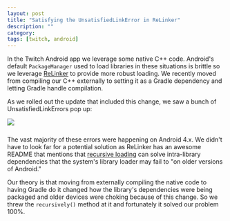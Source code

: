 ```yaml
---
layout: post
title: "Satisfying the UnsatisfiedLinkError in ReLinker"
description: ""
category: 
tags: [twitch, android]
---
```


In the Twitch Android app we leverage some native C++ code. Android's default `PackageManager` used to load libraries in these situations is brittle so we leverage [ReLinker][1] to provide more robust loading. We recently moved from compiling our C++ externally to setting it as a Gradle dependency and letting Gradle handle compilation.

As we rolled out the update that included this change, we saw a bunch of UnsatisfiedLinkErrors pop up:

<div>
	<img class="rounded-corners" style="max-width: 800px; border: 1px;" src="{{ site.images2018 }}/02-22/unsatisfied.png"/>
	<p class="caption-text" style="line-height: 1.5em; margin-bottom: 24px;"><strong></strong></p>
</div>

The vast majority of these errors were happening on Android 4.x. We didn't have to look far for a potential solution as ReLinker has an awesome README that mentions that [recursive loading][2] can solve intra-library dependencies that the system's library loader may fail to "on older versions of Android."

Our theory is that moving from externally compiling the native code to having Gradle do it changed how the library's dependencies were being packaged and older devices were choking because of this change. So we threw the `recursively()` method at it and fortunately it solved our problem 100%.

[1]: https://github.com/KeepSafe/ReLinker
[2]: https://github.com/KeepSafe/ReLinker#recursive-loading
